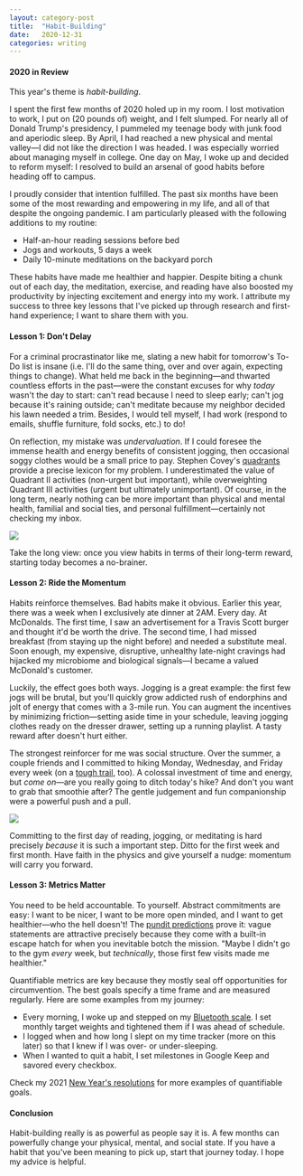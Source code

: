 ```yaml
---
layout: category-post
title:  "Habit-Building"
date:   2020-12-31
categories: writing
---
```


#### 2020 in Review

This year's theme is *habit-building*.

I spent the first few months of 2020 holed up in my room. I lost motivation to work, I put on (20 pounds of) weight, and I felt slumped. For nearly all of Donald Trump's presidency, I pummeled my teenage body with junk food and aperiodic sleep. By April, I had reached a new physical and mental valley—I did not like the direction I was headed. I was especially worried about managing myself in college. One day on May, I woke up and decided to reform myself: I resolved to build an arsenal of good habits before heading off to campus.

I proudly consider that intention fulfilled. The past six months have been some of the most rewarding and empowering in my life, and all of that despite the ongoing pandemic. I am particularly pleased with the following additions to my routine:
- Half-an-hour reading sessions before bed
- Jogs and workouts, 5 days a week
- Daily 10-minute meditations on the backyard porch

These habits have made me healthier and happier. Despite biting a chunk out of each day, the meditation, exercise, and reading have also boosted my productivity by injecting excitement and energy into my work. I attribute my success to three key lessons that I've picked up through research and first-hand experience; I want to share them with you.

#### Lesson 1: Don't Delay

For a criminal procrastinator like me, slating a new habit for tomorrow's To-Do list is insane (i.e. I'll do the same thing, over and over again, expecting things to change). What held me back in the beginning—and thwarted countless efforts in the past—were the constant excuses for why *today* wasn't the day to start: can't read because I need to sleep early; can't jog because it's raining outside; can't meditate because my neighbor decided his lawn needed a trim. Besides, I would tell myself, I had work (respond to emails, shuffle furniture, fold socks, etc.) to do!

On reflection, my mistake was *undervaluation*. If I could foresee the immense health and energy benefits of consistent jogging, then occasional soggy clothes would be a small price to pay. Stephen Covey's [quadrants](https://www.bishophouse.com/wp-content/uploads/2013/02/Effective-Personal-Management-with-Covey-The-4-Quads.pdf) provide a precise lexicon for my problem. I underestimated the value of Quadrant II activities (non-urgent but important), while overweighting Quadrant III activities (urgent but ultimately unimportant). Of course, in the long term, nearly nothing can be more important than physical and mental health, familial and social ties, and personal fulfillment—certainly not checking my inbox.

![](/resources/quadrants.jpg)

Take the long view: once you view habits in terms of their long-term reward, starting today becomes a no-brainer.

#### Lesson 2: Ride the Momentum

Habits reinforce themselves. Bad habits make it obvious. Earlier this year, there was a week when I exclusively ate dinner at 2AM. Every day. At McDonalds. The first time, I saw an advertisement for a Travis Scott burger and thought it'd be worth the drive. The second time, I had missed breakfast (from staying up the night before) and needed a substitute meal. Soon enough, my expensive, disruptive, unhealthy late-night cravings had hijacked my microbiome and biological signals—I became a valued McDonald's customer.

Luckily, the effect goes both ways. Jogging is a great example: the first few jogs will be brutal, but you'll quickly grow addicted rush of endorphins and jolt of energy that comes with a 3-mile run. You can augment the incentives by minimizing friction—setting aside time in your schedule, leaving jogging clothes ready on the dresser drawer, setting up a running playlist. A tasty reward after doesn't hurt either.

The strongest reinforcer for me was social structure. Over the summer, a couple friends and I committed to hiking Monday, Wednesday, and Friday every week (on a [tough trail](https://www.nps.gov/choh/planyourvisit/billy-goat-trail.htm), too). A colossal investment of time and energy, but *come on*—are you really going to ditch today's hike? And don't you want to grab that smoothie after? The gentle judgement and fun companionship were a powerful push and a pull.

![](/resources/hiking.jpg)

Committing to the first day of reading, jogging, or meditating is hard precisely *because* it is such a important step. Ditto for the first week and first month. Have faith in the physics and give yourself a nudge: momentum will carry you forward.

#### Lesson 3: Metrics Matter

You need to be held accountable. To yourself. Abstract commitments are easy: I want to be nicer, I want to be more open minded, and I want to get healthier—who the hell doesn't! The [pundit predictions](https://www.washingtonpost.com/news/monkey-cage/wp/2015/09/30/pundits-are-regularly-outpredicted-by-people-youve-never-heard-of-heres-how-to-change-that/) prove it: vague statements are attractive precisely because they come with a built-in escape hatch for when you inevitable botch the mission. "Maybe I didn't go to the gym *every* week, but *technically*, those first few visits made me healthier."

Quantifiable metrics are key because they mostly seal off opportunities for circumvention. The best goals specify a time frame and are measured regularly. Here are some examples from my journey:

- Every morning, I woke up and stepped on my [Bluetooth scale](https://www.amazon.com/YUNMAI-Compact-Bluetooth-Scale-Weight/dp/B08C93W6Y7/ref=asc_df_B08C93W6Y7/?tag=hyprod-20&linkCode=df0&hvadid=475751157814&hvpos=&hvnetw=g&hvrand=9472119311201818737&hvpone=&hvptwo=&hvqmt=&hvdev=c&hvdvcmdl=&hvlocint=&hvlocphy=9007784&hvtargid=pla-1281800189472&psc=1). I set monthly target weights and tightened them if I was ahead of schedule.
- I logged when and how long I slept on my time tracker (more on this later) so that I knew if I was over- or under-sleeping.
- When I wanted to quit a habit, I set milestones in Google Keep and savored every checkbox.

Check my 2021 [New Year's resolutions](https://peterzhang.info/2021-resolutions) for more examples of quantifiable goals.

#### Conclusion

Habit-building really is as powerful as people say it is. A few months can powerfully change your physical, mental, and social state. If you have a habit that you've been meaning to pick up, start that journey today. I hope my advice is helpful.